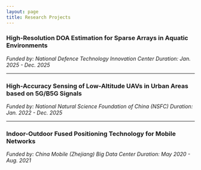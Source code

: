 ```yaml
---
layout: page
title: Research Projects
---
```


### High-Resolution DOA Estimation for Sparse Arrays in Aquatic Environments
*Funded by: National Defence Technology Innovation Center*
*Duration: Jan. 2025 - Dec. 2025*

---

### High-Accuracy Sensing of Low-Altitude UAVs in Urban Areas based on 5G/B5G Signals
*Funded by: National Natural Science Foundation of China (NSFC)*
*Duration: Jan. 2022 - Dec. 2025*

---

### Indoor-Outdoor Fused Positioning Technology for Mobile Networks
*Funded by: China Mobile (Zhejiang) Big Data Center*
*Duration: May 2020 - Aug. 2021*
